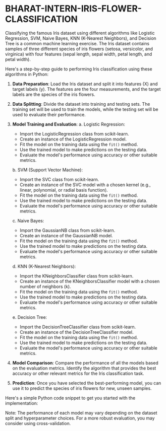# BHARAT-INTERN-IRIS-FLOWER-CLASSIFICATION
Classifying the famous Iris dataset using different algorithms like Logistic Regression, SVM, Naive Bayes, KNN (K-Nearest Neighbors), and Decision Tree is a common machine learning exercise. The Iris dataset contains samples of three different species of iris flowers (setosa, versicolor, and virginica) with four features (sepal length, sepal width, petal length, and petal width).

Here's a step-by-step guide to performing Iris classification using these algorithms in Python:

1. **Data Preparation**: Load the Iris dataset and split it into features (X) and target labels (y). The features are the four measurements, and the target labels are the species of the iris flowers.

2. **Data Splitting**: Divide the dataset into training and testing sets. The training set will be used to train the models, while the testing set will be used to evaluate their performance.

3. **Model Training and Evaluation**:
   a. Logistic Regression:
      - Import the LogisticRegression class from scikit-learn.
      - Create an instance of the LogisticRegression model.
      - Fit the model on the training data using the `fit()` method.
      - Use the trained model to make predictions on the testing data.
      - Evaluate the model's performance using accuracy or other suitable metrics.

   b. SVM (Support Vector Machine):
      - Import the SVC class from scikit-learn.
      - Create an instance of the SVC model with a chosen kernel (e.g., linear, polynomial, or radial basis function).
      - Fit the model on the training data using the `fit()` method.
      - Use the trained model to make predictions on the testing data.
      - Evaluate the model's performance using accuracy or other suitable metrics.

   c. Naive Bayes:
      - Import the GaussianNB class from scikit-learn.
      - Create an instance of the GaussianNB model.
      - Fit the model on the training data using the `fit()` method.
      - Use the trained model to make predictions on the testing data.
      - Evaluate the model's performance using accuracy or other suitable metrics.

   d. KNN (K-Nearest Neighbors):
      - Import the KNeighborsClassifier class from scikit-learn.
      - Create an instance of the KNeighborsClassifier model with a chosen number of neighbors (k).
      - Fit the model on the training data using the `fit()` method.
      - Use the trained model to make predictions on the testing data.
      - Evaluate the model's performance using accuracy or other suitable metrics.

   e. Decision Tree:
      - Import the DecisionTreeClassifier class from scikit-learn.
      - Create an instance of the DecisionTreeClassifier model.
      - Fit the model on the training data using the `fit()` method.
      - Use the trained model to make predictions on the testing data.
      - Evaluate the model's performance using accuracy or other suitable metrics.

4. **Model Comparison**: Compare the performance of all the models based on the evaluation metrics. Identify the algorithm that provides the best accuracy or other relevant metrics for the Iris classification task.

5. **Prediction**: Once you have selected the best-performing model, you can use it to predict the species of iris flowers for new, unseen samples.

Here's a simple Python code snippet to get you started with the implementation:

Note: The performance of each model may vary depending on the dataset split and hyperparameter choices. For a more robust evaluation, you may consider using cross-validation.
